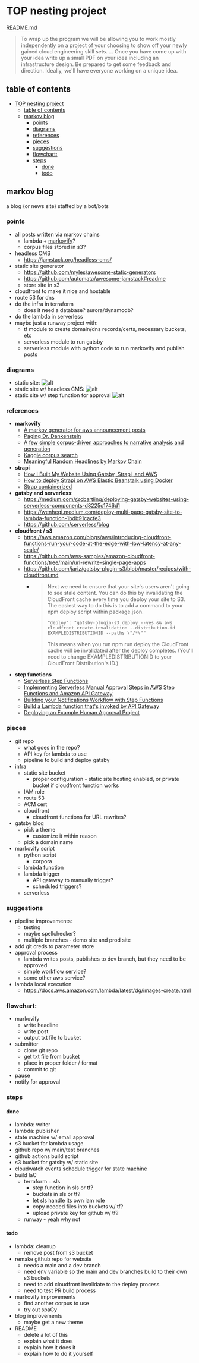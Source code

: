 # TOP nesting project

[README.md](https://bitbucket.org/corpinfo/top-training-material/src/master/nesting-project/)

> To wrap up the program we will be allowing you to work mostly independently on a project of your choosing to show off your newly gained cloud engineering skill sets.
> ...
> Once you have come up with your idea write up a small PDF on your idea including an infrastructure design. Be prepared to get some feedback and direction. Ideally, we'll have everyone working on a unique idea.

## table of contents

- [TOP nesting project](#top-nesting-project)
  - [table of contents](#table-of-contents)
  - [markov blog](#markov-blog)
    - [points](#points)
    - [diagrams](#diagrams)
    - [references](#references)
    - [pieces](#pieces)
    - [suggestions](#suggestions)
    - [flowchart:](#flowchart)
    - [steps](#steps)
      - [done](#done)
      - [todo](#todo)


## markov blog

a blog (or news site) staffed by a bot/bots

### points

- all posts written via markov chains
  - lambda + [markovify](https://github.com/jsvine/markovify)?
  - corpus files stored in s3?
- headless CMS
  - https://jamstack.org/headless-cms/
- static site generator
  - https://github.com/myles/awesome-static-generators
  - https://github.com/automata/awesome-jamstack#readme
  - store site in s3
- cloudfront to make it nice and hostable
- route 53 for dns
- do the infra in terraform
  - does it need a database? aurora/dynamodb?
- do the lambda in serverless
- maybe just a runway project with:
  - tf module to create domain/dns records/certs, necessary buckets, etc
  - serverless module to run gatsby
  - serverless module with python code to run markovify and publish posts

### diagrams

- static site:
  ![alt](/img/markovblog_v1.png)
- static site w/ headless CMS:
  ![alt](/img/markovblog_v2.png)
- static site w/ step function for approval
  ![alt](/img/markovblog_v3.png)

### references

- **markovify**
  - [A markov generator for aws announcement posts](https://github.com/kkuchta/aws_markov)
  - [Paging Dr. Dankenstein](https://www.eivindarvesen.com/blog/2018/06/20/paging-dr--dankenstein)
  - [A few simple corpus-driven approaches to narrative analysis and generation](https://colab.research.google.com/github/aparrish/corpus-driven-narrative-generation/blob/master/corpus-driven-narrative-generation.ipynb)
  - [Kaggle corpus search](https://www.kaggle.com/datasets?search=corpus)
  - [Meaningful Random Headlines by Markov Chain](https://www.kaggle.com/nulldata/meaningful-random-headlines-by-markov-chain)
- **strapi**
  - [How I Built My Website Using Gatsby, Strapi, and AWS](https://www.thedevdoctor.com/blog/how-i-built-my-website-using-gatsby-strapi-and-aws/)
  - [How to deploy Strapi on AWS Elastic Beanstalk using Docker](https://purple.telstra.com/blog/how-to-deploy-strapi-on-aws-elastic-beanstalk-using-docker)
  - [Strap containerized](https://github.com/strapi/strapi-docker)
- **gatsby and serverless**:
  - https://medium.com/@cbartling/deploying-gatsby-websites-using-serverless-components-d8225c1746d1
  - https://wenheqi.medium.com/deploy-multi-page-gatsby-site-to-lambda-function-1bdb91cacfe3
  - https://github.com/serverless/blog
- **cloudfront / s3**
  - https://aws.amazon.com/blogs/aws/introducing-cloudfront-functions-run-your-code-at-the-edge-with-low-latency-at-any-scale/
  - https://github.com/aws-samples/amazon-cloudfront-functions/tree/main/url-rewrite-single-page-apps
  - https://github.com/jariz/gatsby-plugin-s3/blob/master/recipes/with-cloudfront.md
    - >Next we need to ensure that your site's users aren't going to see stale content. You can do this by invalidating the CloudFront cache every time you deploy your site to S3. The easiest way to do this is to add a command to your npm deploy script within package.json.  
      > ```
      > "deploy": "gatsby-plugin-s3 deploy --yes && aws cloudfront create-invalidation --distribution-id EXAMPLEDISTRIBUTIONID --paths \"/*\""
      > ```
      > This means when you run npm run deploy the CloudFront cache will be invalidated after the deploy completes. (You'll need to change EXAMPLEDISTRIBUTIONID to your CloudFront Distribution's ID.)
- **step functions**
  - [Serverless Step Functions](https://www.serverless.com/plugins/serverless-step-functions)
  - [Implementing Serverless Manual Approval Steps in AWS Step Functions and Amazon API Gateway](https://aws.amazon.com/blogs/compute/implementing-serverless-manual-approval-steps-in-aws-step-functions-and-amazon-api-gateway/)
  - [Building your Notifications Workflow with Step Functions](https://github.com/aws-samples/aws-step-functions-notification-workflow)
  - [Build a Lambda function that's invoked by API Gateway](https://emshea.com/post/serverless-getting-started#4-build-a-lambda-function-thats-invoked-by-api-gateway)
  - [Deploying an Example Human Approval Project](https://docs.aws.amazon.com/step-functions/latest/dg/tutorial-human-approval.html)


### pieces

- git repo
  - what goes in the repo?
  - API key for lambda to use
  - pipeline to build and deploy gatsby
- infra
  - static site bucket
    - proper configuration - static site hosting enabled, or private bucket if cloudfront function works
  - IAM role
  - route 53
  - ACM cert
  - cloudfront
    - cloudfront functions for URL rewrites?
- gatsby blog
  - pick a theme
    - customize it within reason
  - pick a domain name
- markovify script
  - python script
    - corpora
  - lambda function
  - lambda trigger
    - API gateway to manually trigger?
    - scheduled triggers?
  - serverless


### suggestions

- pipeline improvements:
  - testing
  - maybe spellchecker?
  - multiple branches - demo site and prod site
- add git creds to parameter store
- approval process
  - lambda writes posts, publishes to dev branch, but they need to be approved
  - simple workflow service?
  - some other aws service?
- lambda local execution
  - https://docs.aws.amazon.com/lambda/latest/dg/images-create.html


### flowchart:

- markovify
  - write headline
  - write post
  - output txt file to bucket
- submitter
  - clone git repo
  - get txt file from bucket
  - place in proper folder / format
  - commit to git
- pause
- notify for approval

### steps

#### done

- lambda: writer
- lambda: publisher
- state machine w/ email approval
- s3 bucket for lambda usage
- github repo w/ main/test branches
- github actions build script
- s3 bucket for gatsby w/ static site
- cloudwatch events schedule trigger for state machine
- build IaC
  - terraform + sls
    - step function in sls or tf?
    - buckets in sls or tf?
    - let sls handle its own iam role
    - copy needed files into buckets w/ tf?
    - upload private key for github w/ tf?
  - runway - yeah why not

#### todo

- lambda: cleanup
  - remove post from s3 bucket
- remake github repo for website
  - needs a main and a dev branch
  - need env variable so the main and dev branches build to their own s3 buckets
  - need to add cloudfront invalidate to the deploy process
  - need to test PR build process
- markovify improvements
  - find another corpus to use
  - try out spaCy
- blog improvements
  - maybe get a new theme
- README
  - delete a lot of this
  - explain what it does
  - explain how it does it
  - explain how to do it yourself